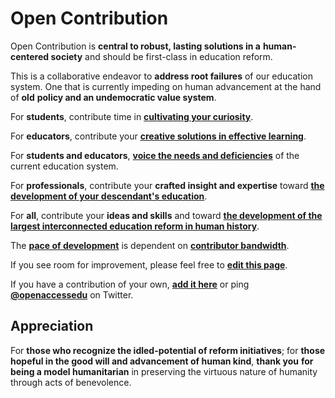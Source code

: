 # Open Contribution

Open Contribution is **central to robust, lasting solutions in a**
**human-centered society** and should be first-class in education reform.

This is a collaborative endeavor to **address root failures** of our education
system. One that is currently impeding on human advancement at the hand of
**old** **policy and an undemocratic value system**.

For **students**, contribute time in **[cultivating your curiosity]()**.

For **educators**, contribute your
**[creative solutions in effective learning]()**.

For **students and educators**, **[voice the needs and deficiencies]()** of the
current education system.

For **professionals**, contribute your **crafted insight and expertise** toward
**[the development of your descendant's education]()**.

For **all**, contribute your **ideas and skills** and toward
**[the development of the largest interconnected education reform in human history]()**.

The **[pace of development]()** is dependent on **[contributor bandwidth]()**.

If you see room for improvement, please feel free to **[edit this page]()**.

If you have a contribution of your own, **[add it here]()** or ping
**[@openaccessedu]()** on Twitter.

## Appreciation

For **those who recognize the idled-potential of reform initiatives**; for
**those hopeful in the good will and advancement of human kind**, **thank you**
**for being a model humanitarian** in preserving the virtuous nature of humanity
through acts of benevolence.
